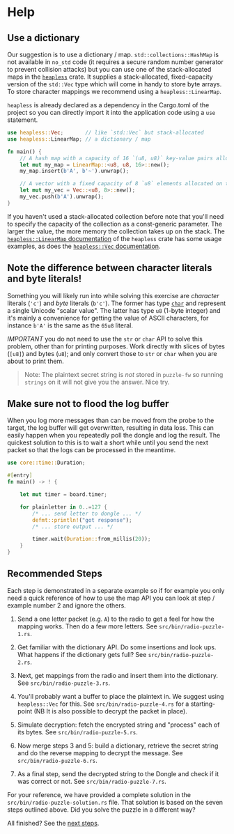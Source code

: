 # Help

## Use a dictionary

Our suggestion is to use a dictionary / map. `std::collections::HashMap` is not available in `no_std` code (it requires a secure random number generator to prevent collision attacks) but you can use one of the stack-allocated maps in the [`heapless`] crate. It supplies a stack-allocated, fixed-capacity version of the `std::Vec` type which will come in handy to store byte arrays. To store character mappings we recommend using a `heapless::LinearMap`.

`heapless` is already declared as a dependency in the Cargo.toml of the project so you can directly import it into the application code using a `use` statement.

[`heapless`]: https://docs.rs/heapless

```rust ignore
use heapless::Vec;       // like `std::Vec` but stack-allocated
use heapless::LinearMap; // a dictionary / map

fn main() {
    // A hash map with a capacity of 16 `(u8, u8)` key-value pairs allocated on the stack
    let mut my_map = LinearMap::<u8, u8, 16>::new();
    my_map.insert(b'A', b'~').unwrap();

    // A vector with a fixed capacity of 8 `u8` elements allocated on the stack
    let mut my_vec = Vec::<u8, 8>::new();
    my_vec.push(b'A').unwrap();
}
```

If you haven't used a stack-allocated collection before note that you'll need to
specify the capacity of the collection as a const-generic parameter. The larger
the value, the more memory the collection takes up on the stack. The
[`heapless::LinearMap` documentation][indexMap] of the `heapless` crate has some
usage examples, as does the [`heapless::Vec` documentation][vec].

[indexMap]: https://docs.rs/heapless/0.8.0/heapless/struct.LinearMap.html
[vec]: https://docs.rs/heapless/0.8.0/heapless/struct.Vec.html

## Note the difference between character literals and byte literals!

Something you will likely run into while solving this exercise are *character* literals (`'c'`) and *byte* literals (`b'c'`). The former has type [`char`] and represent a single Unicode "scalar value". The latter has type `u8` (1-byte integer) and it's mainly a convenience for getting the value of ASCII characters, for instance `b'A'` is the same as the `65u8` literal.

[`char`]: https://doc.rust-lang.org/std/primitive.char.html

*IMPORTANT* you do not need to use the `str` or `char` API to solve this problem, other than for printing purposes. Work directly with slices of bytes (`[u8]`) and bytes (`u8`); and only convert those to `str` or `char` when you are about to print them.

> Note: The plaintext secret string is *not* stored in `puzzle-fw` so running `strings` on it will not give you the answer. Nice try.

## Make sure not to flood the log buffer

When you log more messages than can be moved from the probe to the target, the log buffer will get overwritten, resulting in data loss. This can easily happen when you repeatedly poll the dongle and log the result. The quickest solution to this is to wait a short while until you send the next packet so that the logs can be processed in the meantime.

```rust ignore
use core::time::Duration;

#[entry]
fn main() -> ! {

    let mut timer = board.timer;

    for plainletter in 0..=127 {
        /* ... send letter to dongle ... */
        defmt::println!("got response");
        /* ... store output ... */

        timer.wait(Duration::from_millis(20));
    }
}
```

## Recommended Steps

Each step is demonstrated in a separate example so if for example you only need a quick reference of how to use the map API you can look at step / example number 2 and ignore the others.

1. Send a one letter packet (e.g. `A`) to the radio to get a feel for how the mapping works. Then do a few more letters. See `src/bin/radio-puzzle-1.rs`.

2. Get familiar with the dictionary API. Do some insertions and look ups. What happens if the dictionary gets full? See `src/bin/radio-puzzle-2.rs`.

3. Next, get mappings from the radio and insert them into the dictionary. See `src/bin/radio-puzzle-3.rs`.

4. You'll probably want a buffer to place the plaintext in. We suggest using `heapless::Vec` for this. See `src/bin/radio-puzzle-4.rs` for a starting-point (NB It is also possible to decrypt the packet in place).

5. Simulate decryption: fetch the encrypted string and "process" each of its bytes. See `src/bin/radio-puzzle-5.rs`.

6. Now merge steps 3 and 5: build a dictionary, retrieve the secret string and do the reverse mapping to decrypt the message. See `src/bin/radio-puzzle-6.rs`.

7. As a final step, send the decrypted string to the Dongle and check if it was correct or not. See `src/bin/radio-puzzle-7.rs`.

For your reference, we have provided a complete solution in the `src/bin/radio-puzzle-solution.rs` file. That solution is based on the seven steps outlined above. Did you solve the puzzle in a different way?

All finished? See the [next steps](nrf52-radio-next-steps.md).
